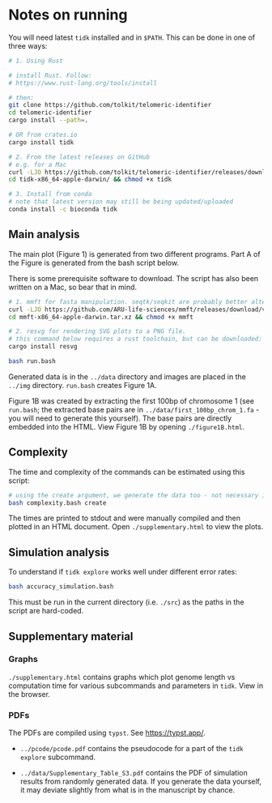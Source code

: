 # Notes on running

You will need latest `tidk` installed and in `$PATH`. This can be done in one of three ways:

```bash
# 1. Using Rust

# install Rust. Follow:
# https://www.rust-lang.org/tools/install

# then:
git clone https://github.com/tolkit/telomeric-identifier
cd telomeric-identifier
cargo install --path=.

# OR from crates.io
cargo install tidk

# 2. From the latest releases on GitHub
# e.g. for a Mac
curl -LJO https://github.com/tolkit/telomeric-identifier/releases/download/v0.2.62/tidk-x86_64-apple-darwin.tar.xz && tar -xvf tidk-x86_64-apple-darwin.tar.xz
cd tidk-x86_64-apple-darwin/ && chmod +x tidk

# 3. Install from conda
# note that latest version may still be being updated/uploaded
conda install -c bioconda tidk
```

## Main analysis

The main plot (Figure 1) is generated from two different programs. Part A of the Figure is generated from the bash script below.

There is some prerequisite software to download. The script has also been written on a Mac, so bear that in mind.

```bash
# 1. mmft for fasta manipulation. seqtk/seqkit are probably better alternatives, but you'd need to modify the script slightly
curl -LJO https://github.com/ARU-life-sciences/mmft/releases/download/v0.2.0/mmft-x86_64-apple-darwin.tar.xz && tar -xvf mmft-x86_64-apple-darwin.tar.xz; 
cd mmft-x86_64-apple-darwin.tar.xz && chmod +x mmft

# 2. resvg for rendering SVG plots to a PNG file.
# this command below requires a rust toolchain, but can be downloaded: https://github.com/RazrFalcon/resvg/releases/tag/v0.44.0
cargo install resvg

bash run.bash
```

Generated data is in the `../data` directory and images are placed in the `../img` directory. `run.bash` creates Figure 1A.

Figure 1B was created by extracting the first 100bp of chromosome 1 (see `run.bash`; the extracted base pairs are in `../data/first_100bp_chrom_1.fa` - you will need to generate this yourself). The base pairs are directly embedded into the HTML. View Figure 1B by opening `./figure1B.html`.

## Complexity

The time and complexity of the commands can be estimated using this script:

```bash
# using the create argument, we generate the data too - not necessary if you've already made the data once.
bash complexity.bash create
```

The times are printed to stdout and were manually compiled and then plotted in an HTML document. Open `./supplementary.html` to view the plots.

## Simulation analysis

To understand if `tidk explore` works well under different error rates:

```bash
bash accuracy_simulation.bash
```

This must be run in the current directory (i.e. `./src`) as the paths in the script are hard-coded.

## Supplementary material 

### Graphs

`./supplementary.html` contains graphs which plot genome length vs computation time for various subcommands and parameters in `tidk`. View in the browser.

### PDFs

The PDFs are compiled using `typst`. See https://typst.app/.

- `../pcode/pcode.pdf` contains the pseudocode for a part of the `tidk explore` subcommand.

- `../data/Supplementary_Table_S3.pdf` contains the PDF of simulation results from randomly generated data. If you generate the data yourself, it may deviate slightly from what is in the manuscript by chance.
